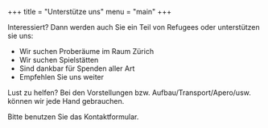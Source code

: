 +++
title = "Unterstütze uns"
menu = "main"
+++

Interessiert? 
Dann werden auch Sie ein Teil von Refugees oder unterstützen sie uns: 

- Wir suchen Proberäume im Raum Zürich
 - Wir suchen  Spielstätten
 - Sind dankbar für Spenden aller Art
 - Empfehlen Sie uns weiter

Lust zu helfen? Bei den Vorstellungen bzw. Aufbau/Transport/Apero/usw. können wir jede Hand gebrauchen. 

Bitte benutzen Sie das Kontaktformular.
